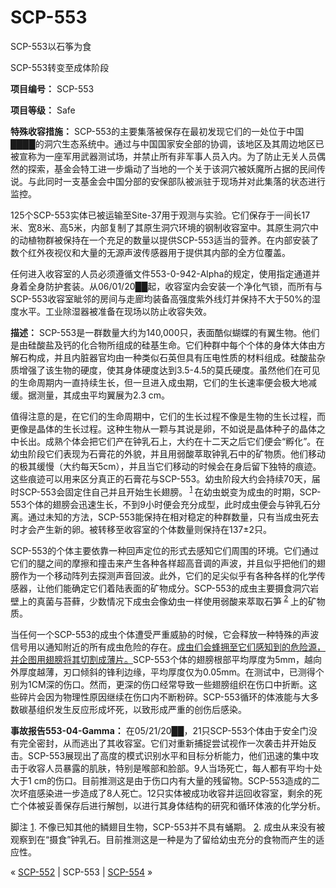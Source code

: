 # SCP-553
                        




SCP-553以石筝为食





SCP-553转变至成体阶段



**项目编号：** SCP-553

**项目等级：** Safe

**特殊收容措施：** SCP-553的主要集落被保存在最初发现它们的一处位于中国████的洞穴生态系统中。通过与中国国家安全部的协调，该地区及其周边地区已被宣称为一座军用武器测试场，并禁止所有非军事人员入内。为了防止无关人员偶然的探索，基金会特工进一步煽动了当地的一个关于该洞穴被妖魔所占据的民间传说。与此同时一支基金会中国分部的安保部队被派驻于现场并对此集落的状态进行监控。

125个SCP-553实体已被运输至Site-37用于观测与实验。它们保存于一间长17米、宽8米、高5米，内部复制了其原生洞穴环境的钢制收容室中。其原生洞穴中的动植物群被保持在一个充足的数量以提供SCP-553适当的营养。在内部安装了数个红外夜视仪和大量的无源声波传感器用于提供其内部的全方位覆盖。

任何进入收容室的人员必须遵循文件553-0-942-Alpha的规定，使用指定通道并身着全身防护套装。从06/01/20██起，收容室内会安装一个净化气锁，而所有与SCP-553收容室眦邻的房间与走廊均装备高强度紫外线灯并保持不大于50%的湿度水平。工业除湿器被准备在现场以防止收容失效。

**描述：** SCP-553是一群数量大约为140,000只，表面酷似蝴蝶的有翼生物。他们是由硅酸盐及钙的化合物所组成的硅基生命。它们种群中每个个体的身体大体由方解石构成，并且内脏器官均由一种类似石英但具有压电性质的材料组成。硅酸盐杂质增强了该生物的硬度，使其身体硬度达到3.5-4.5的莫氏硬度。虽然他们在可见的生命周期内一直持续生长，但一旦进入成虫期，它们的生长速率便会极大地减缓。据测量，其成虫平均翼展为2.3 cm。

值得注意的是，在它们的生命周期中，它们的生长过程不像是生物的生长过程，而更像是晶体的生长过程。这种生物从一颗与其说是卵，不如说是晶体种子的晶体之中长出。成熟个体会把它们产在钟乳石上，大约在十二天之后它们便会“孵化”。在幼虫阶段它们表现为石膏花的外貌，并且用弱酸萃取钟乳石中的矿物质。他们移动的极其缓慢（大约每天5cm），并且当它们移动的时候会在身后留下独特的痕迹。这些痕迹可以用来区分真正的石膏花与SCP-553。幼虫阶段大约会持续70天，届时SCP-553会固定住自己并且开始生长翅膀。<sup class='footnoteref'>
 <a shape='rect' class='footnoteref' id='footnoteref-1' href='javascript:;' onclick='WIKIDOT.page.utils.scrollToReference(&apos;footnote-1&apos;)'>1</a>
</sup>在幼虫蜕变为成虫的时期，SCP-553个体的翅膀会迅速生长，不到9小时便会充分成型，此时成虫便会与钟乳石分离。通过未知的方法，SCP-553能保持在相对稳定的种群数量，只有当成虫死去时才会产生新的卵。被转移至收容室的个体数量则保持在137±2只。

SCP-553的个体主要依靠一种回声定位的形式去感知它们周围的环境。它们通过它们的腿之间的摩擦和撞击来产生各种各样超高音调的声波，并且似乎把他们的翅膀作为一个移动阵列去探测声音回波。此外，它们的足尖似乎有各种各样的化学传感器，让他们能确定它们着陆表面的矿物成分。SCP-553的成虫主要摄食洞穴岩壁上的真菌与苔藓，少数情况下成虫会像幼虫一样使用弱酸来萃取石笋<sup class='footnoteref'>
 <a shape='rect' class='footnoteref' id='footnoteref-2' href='javascript:;' onclick='WIKIDOT.page.utils.scrollToReference(&apos;footnote-2&apos;)'>2</a>
</sup>上的矿物质。

当任何一个SCP-553的成虫个体遭受严重威胁的时候，它会释放一种特殊的声波信号用以通知附近的所有成虫危险的存在。[成虫们会蜂拥至它们感知到的危险源，并企图用翅膀将其切割成薄片。](/reversed-engineering)SCP-553个体的翅膀根部平均厚度为5mm，越向外厚度越薄，刃口倾斜的锋利边缘，平均厚度仅为0.05mm。在测试中，已测得个别为1CM深的伤口。然而，更深的伤口经常导致一些翅膀组织在伤口中折断。这些碎片会因为物理性原因继续在伤口内不断粉碎。SCP-553循环的体液能与大多数碳基组织发生反应形成坏死，以致形成严重的创伤后感染。

**事故报告553-04-Gamma：** 在05/21/20██，21只SCP-553个体由于安全门没有完全密封，从而逃出了其收容室。它们对重新捕捉尝试视作一次袭击并开始反击。SCP-553展现出了高度的模式识别水平和目标分析能力，他们迅速的集中攻击于收容人员暴露的肌肤，特别是喉部和脸部。9人当场死亡，每人都有平均十处大于1 cm的伤口。目前推测这是由于伤口内有大量的残留物。SCP-553造成的二次坏疽感染进一步造成了8人死亡。12只实体被成功收容并运回收容室，剩余的死亡个体被妥善保存后进行解刨，以进行其身体结构的研究和循环体液的化学分析。


脚注
<a shape='rect' href='javascript:;' onclick='WIKIDOT.page.utils.scrollToReference(&apos;footnoteref-1&apos;)'>1</a>. 不像已知其他的鳞翅目生物，SCP-553并不具有蛹期。
<a shape='rect' href='javascript:;' onclick='WIKIDOT.page.utils.scrollToReference(&apos;footnoteref-2&apos;)'>2</a>. 成虫从来没有被观察到在“摄食”钟乳石。目前推测这是一种是为了留给幼虫充分的食物而产生的适应性。



« [SCP-552](/scp-552) | SCP-553 | [SCP-554](/scp-554) »





                    